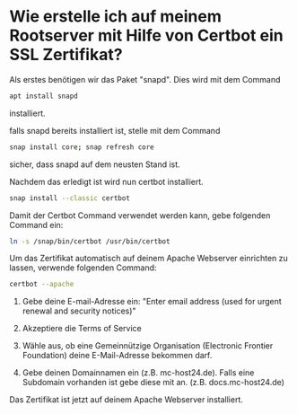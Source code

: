 # Wie erstelle ich auf meinem Rootserver mit Hilfe von Certbot ein SSL Zertifikat?


Als erstes benötigen wir das Paket "snapd". Dies wird mit dem Command 
```bash
apt install snapd
```
installiert.

falls snapd bereits installiert ist, stelle mit dem Command 
```bash
snap install core; snap refresh core
```
sicher, dass snapd auf dem neusten Stand ist.

Nachdem das erledigt ist wird nun certbot installiert.

```bash
snap install --classic certbot
```

Damit der Certbot Command verwendet werden kann, gebe folgenden Command ein:

```bash
ln -s /snap/bin/certbot /usr/bin/certbot
```

Um das Zertifikat automatisch auf deinem Apache Webserver einrichten zu lassen, verwende folgenden Command:

```bash
certbot --apache
```

1. Gebe  deine E-mail-Adresse ein:
"Enter email address (used for urgent renewal and security notices)"

2. Akzeptiere die Terms of Service

3. Wähle aus, ob eine Gemeinnützige Organisation (Electronic Frontier Foundation) deine E-Mail-Adresse bekommen darf.

4. Gebe deinen Domainnamen ein (z.B. mc-host24.de). Falls eine Subdomain vorhanden ist gebe diese mit an. (z.B. docs.mc-host24.de)

Das Zertifikat ist jetzt auf deinem Apache Webserver installiert.
